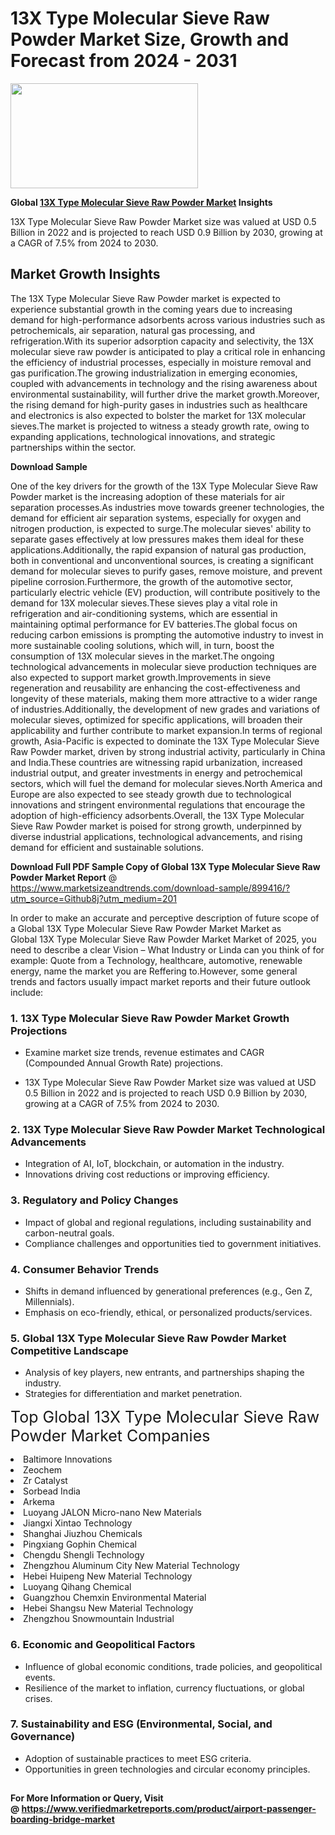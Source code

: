 <H1>13X Type Molecular Sieve Raw Powder Market Size, Growth and Forecast from 2024 - 2031</H1><img class="aligncenter size-medium wp-image-584254" src="https://thirdeyenews.in/wp-content/uploads/2024/09/Global-Market-Research-300x168.jpeg" alt="" width="300" height="168" /><p><strong>Global&nbsp;<a href="https://www.marketsizeandtrends.com/download-sample/899416/?utm_source=Github8j?utm_medium=201">13X Type Molecular Sieve Raw Powder Market</a> Insights</strong></p><p>13X Type Molecular Sieve Raw Powder Market size was valued at USD 0.5 Billion in 2022 and is projected to reach USD 0.9 Billion by 2030, growing at a CAGR of 7.5% from 2024 to 2030.</p><p><h2>Market Growth Insights</h2> <p>The 13X Type Molecular Sieve Raw Powder market is expected to experience substantial growth in the coming years due to increasing demand for high-performance adsorbents across various industries such as petrochemicals, air separation, natural gas processing, and refrigeration.With its superior adsorption capacity and selectivity, the 13X molecular sieve raw powder is anticipated to play a critical role in enhancing the efficiency of industrial processes, especially in moisture removal and gas purification.The growing industrialization in emerging economies, coupled with advancements in technology and the rising awareness about environmental sustainability, will further drive the market growth.Moreover, the rising demand for high-purity gases in industries such as healthcare and electronics is also expected to bolster the market for 13X molecular sieves.The market is projected to witness a steady growth rate, owing to expanding applications, technological innovations, and strategic partnerships within the sector.</p> <p><strong>Download Sample</strong></p> <p>One of the key drivers for the growth of the 13X Type Molecular Sieve Raw Powder market is the increasing adoption of these materials for air separation processes.As industries move towards greener technologies, the demand for efficient air separation systems, especially for oxygen and nitrogen production, is expected to surge.The molecular sieves' ability to separate gases effectively at low pressures makes them ideal for these applications.Additionally, the rapid expansion of natural gas production, both in conventional and unconventional sources, is creating a significant demand for molecular sieves to purify gases, remove moisture, and prevent pipeline corrosion.Furthermore, the growth of the automotive sector, particularly electric vehicle (EV) production, will contribute positively to the demand for 13X molecular sieves.These sieves play a vital role in refrigeration and air-conditioning systems, which are essential in maintaining optimal performance for EV batteries.The global focus on reducing carbon emissions is prompting the automotive industry to invest in more sustainable cooling solutions, which will, in turn, boost the consumption of 13X molecular sieves in the market.The ongoing technological advancements in molecular sieve production techniques are also expected to support market growth.Improvements in sieve regeneration and reusability are enhancing the cost-effectiveness and longevity of these materials, making them more attractive to a wider range of industries.Additionally, the development of new grades and variations of molecular sieves, optimized for specific applications, will broaden their applicability and further contribute to market expansion.In terms of regional growth, Asia-Pacific is expected to dominate the 13X Type Molecular Sieve Raw Powder market, driven by strong industrial activity, particularly in China and India.These countries are witnessing rapid urbanization, increased industrial output, and greater investments in energy and petrochemical sectors, which will fuel the demand for molecular sieves.North America and Europe are also expected to see steady growth due to technological innovations and stringent environmental regulations that encourage the adoption of high-efficiency adsorbents.Overall, the 13X Type Molecular Sieve Raw Powder market is poised for strong growth, underpinned by diverse industrial applications, technological advancements, and rising demand for efficient and sustainable solutions.<p><span class=""><strong>Download Full PDF Sample Copy of Global 13X Type Molecular Sieve Raw Powder Market Report</strong> @ <a href="https://www.marketsizeandtrends.com/download-sample/899416/?utm_source=Github8j?utm_medium=201" target="_blank">https://www.marketsizeandtrends.com/download-sample/899416/?utm_source=Github8j?utm_medium=201</a></span></p><p>In order to make an accurate and perceptive description of future scope of a Global&nbsp;13X Type Molecular Sieve Raw Powder Market Market as Global&nbsp;13X Type Molecular Sieve Raw Powder Market Market of 2025, you need to describe a clear Vision &ndash; What Industry or Linda can you think of for example: Quote from a Technology, healthcare, automotive, renewable energy, name the market you are Reffering to.However, some general trends and factors usually impact market reports and their future outlook include:</p><h3>1.&nbsp;<strong>13X Type Molecular Sieve Raw Powder Market Growth Projections</strong></h3><ul><li>Examine market size trends, revenue estimates and CAGR (Compounded Annual Growth Rate) projections.</li><li><p>13X Type Molecular Sieve Raw Powder Market size was valued at USD 0.5 Billion in 2022 and is projected to reach USD 0.9 Billion by 2030, growing at a CAGR of 7.5% from 2024 to 2030.</p></li></ul><h3>2.&nbsp;<strong>13X Type Molecular Sieve Raw Powder Market Technological Advancements</strong></h3><ul><li>Integration of AI, IoT, blockchain, or automation in the industry.</li><li>Innovations driving cost reductions or improving efficiency.</li></ul><h3>3.&nbsp;<strong>Regulatory and Policy Changes</strong></h3><ul><li>Impact of global and regional regulations, including sustainability and carbon-neutral goals.</li><li>Compliance challenges and opportunities tied to government initiatives.</li></ul><h3>4.&nbsp;<strong>Consumer Behavior Trends</strong></h3><ul><li>Shifts in demand influenced by generational preferences (e.g., Gen Z, Millennials).</li><li>Emphasis on eco-friendly, ethical, or personalized products/services.</li></ul><h3>5.&nbsp;<strong>Global 13X Type Molecular Sieve Raw Powder Market Competitive Landscape</strong></h3><ul><li>Analysis of key players, new entrants, and partnerships shaping the industry.</li><li>Strategies for differentiation and market penetration.</li></ul><p data-pm-slice="1 1 []"><span style="color: inherit; font-family: inherit; font-size: 25px;">Top Global 13X Type Molecular Sieve Raw Powder Market Companies</span></p><div class="" data-test-id=""><p><li>Baltimore Innovations</li><li> Zeochem</li><li> Zr Catalyst</li><li> Sorbead India</li><li> Arkema</li><li> Luoyang JALON Micro-nano New Materials</li><li> Jiangxi Xintao Technology</li><li> Shanghai Jiuzhou Chemicals</li><li> Pingxiang Gophin Chemical</li><li> Chengdu Shengli Technology</li><li> Zhengzhou Aluminum City New Material Technology</li><li> Hebei Huipeng New Material Technology</li><li> Luoyang Qihang Chemical</li><li> Guangzhou Chemxin Environmental Material</li><li> Hebei Shangsu New Material Technology</li><li> Zhengzhou Snowmountain Industrial</li></p></div><h3>6.&nbsp;<strong>Economic and Geopolitical Factors</strong></h3><ul><li>Influence of global economic conditions, trade policies, and geopolitical events.</li><li>Resilience of the market to inflation, currency fluctuations, or global crises.</li></ul><h3>7.&nbsp;<strong>Sustainability and ESG (Environmental, Social, and Governance)</strong></h3><ul><li>Adoption of sustainable practices to meet ESG criteria.</li><li>Opportunities in green technologies and circular economy principles.</li></ul><h2><strong style="font-size: 14px;">For More Information or Query, Visit @&nbsp;</strong><a style="background-color: #ffffff; font-size: 14px;" href="https://www.marketsizeandtrends.com/report/13x-type-molecular-sieve-raw-powder-market/" target="_blank">https://www.verifiedmarketreports.com/product/airport-passenger-boarding-bridge-market</a></h2>